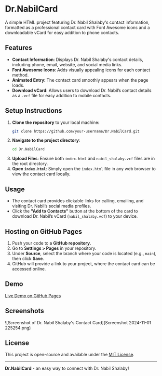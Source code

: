 # Dr.NabilCard

A simple HTML project featuring Dr. Nabil Shalaby's contact information, formatted as a professional contact card with Font Awesome icons and a downloadable vCard for easy addition to phone contacts.

## Features
- **Contact Information**: Displays Dr. Nabil Shalaby's contact details, including phone, email, website, and social media links.
- **Font Awesome Icons**: Adds visually appealing icons for each contact method.
- **Animated Entry**: The contact card smoothly appears when the page loads.
- **Download vCard**: Allows users to download Dr. Nabil’s contact details as a `.vcf` file for easy addition to mobile contacts.

## Setup Instructions
1. **Clone the repository** to your local machine:
    ```bash
    git clone https://github.com/your-username/Dr.NabilCard.git
    ```
2. **Navigate to the project directory**:
    ```bash
    cd Dr.NabilCard
    ```
3. **Upload Files**: Ensure both `index.html` and `nabil_shalaby.vcf` files are in the root directory.
4. **Open `index.html`**: Simply open the `index.html` file in any web browser to view the contact card locally.

## Usage
- The contact card provides clickable links for calling, emailing, and visiting Dr. Nabil’s social media profiles.
- Click the **"Add to Contacts"** button at the bottom of the card to download Dr. Nabil’s vCard (`nabil_shalaby.vcf`) to your device.

## Hosting on GitHub Pages
1. Push your code to a **GitHub repository**.
2. Go to **Settings > Pages** in your repository.
3. Under **Source**, select the branch where your code is located (e.g., `main`), then click **Save**.
4. GitHub will provide a link to your project, where the contact card can be accessed online.

## Demo
[Live Demo on GitHub Pages](https://Eng-Mohamed-Ezzat.github.io/Dr.NabilCard/)

## Screenshots
![Screenshot of Dr. Nabil Shalaby's Contact Card](Screenshot 2024-11-01 225254.png)

## License
This project is open-source and available under the [MIT License](LICENSE).

---

**Dr.NabilCard** - an easy way to connect with Dr. Nabil Shalaby!
